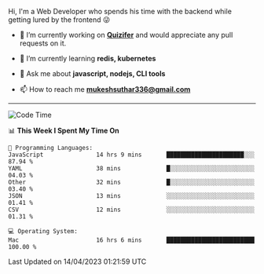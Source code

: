 Hi, I'm a Web Developer who spends his time with the backend while getting lured by the frontend 😜

- 🔭 I’m currently working on **[Quizifer](https://github.com/SutharMukesh/Quizifer/)** and would appreciate any pull requests on it.

- 🌱 I’m currently learning **redis, kubernetes**

- 💬 Ask me about **javascript, nodejs, CLI tools**

- 📫 How to reach me **mukeshsuthar336@gmail.com**

---
<!--START_SECTION:waka-->
![Code Time](http://img.shields.io/badge/Code%20Time-2%2C247%20hrs%2050%20mins-blue)

📊 **This Week I Spent My Time On** 

```text
💬 Programming Languages: 
JavaScript               14 hrs 9 mins       ██████████████████████░░░   87.94 % 
YAML                     38 mins             █░░░░░░░░░░░░░░░░░░░░░░░░   04.03 % 
Other                    32 mins             █░░░░░░░░░░░░░░░░░░░░░░░░   03.40 % 
JSON                     13 mins             ░░░░░░░░░░░░░░░░░░░░░░░░░   01.41 % 
CSV                      12 mins             ░░░░░░░░░░░░░░░░░░░░░░░░░   01.31 % 

💻 Operating System: 
Mac                      16 hrs 6 mins       █████████████████████████   100.00 % 
```


 Last Updated on 14/04/2023 01:21:59 UTC
<!--END_SECTION:waka-->
